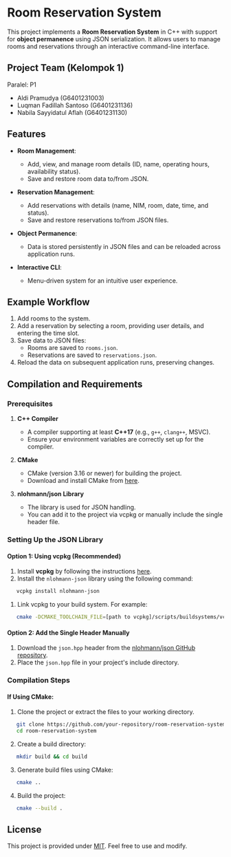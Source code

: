 # Room Reservation System

This project implements a **Room Reservation System** in C++ with support for **object permanence** using JSON serialization. It allows users to manage rooms and reservations through an interactive command-line interface.

## Project Team (Kelompok 1)
Paralel: P1
- Aldi Pramudya (G6401231003)
- Luqman Fadillah Santoso (G6401231136)
- Nabila Sayyidatul Aflah (G6401231130)

## Features

- **Room Management**:
    - Add, view, and manage room details (ID, name, operating hours, availability status).
    - Save and restore room data to/from JSON.

- **Reservation Management**:
    - Add reservations with details (name, NIM, room, date, time, and status).
    - Save and restore reservations to/from JSON files.

- **Object Permanence**:
    - Data is stored persistently in JSON files and can be reloaded across application runs.

- **Interactive CLI**:
    - Menu-driven system for an intuitive user experience.

## Example Workflow

1. Add rooms to the system.
2. Add a reservation by selecting a room, providing user details, and entering the time slot.
3. Save data to JSON files:
    - Rooms are saved to `rooms.json`.
    - Reservations are saved to `reservations.json`.
4. Reload the data on subsequent application runs, preserving changes.

## Compilation and Requirements
### Prerequisites
1. **C++ Compiler**
    - A compiler supporting at least **C++17** (e.g., `g++`, `clang++`, MSVC).
    - Ensure your environment variables are correctly set up for the compiler.

2. **CMake**
    - CMake (version 3.16 or newer) for building the project.
    - Download and install CMake from [here](https://cmake.org/download/).

3. **nlohmann/json Library**
    - The library is used for JSON handling.
    - You can add it to the project via vcpkg or manually include the single header file.

### Setting Up the JSON Library
#### Option 1: Using vcpkg (Recommended)
1. Install **vcpkg** by following the instructions [here](https://github.com/microsoft/vcpkg).
2. Install the `nlohmann-json` library using the following command:
``` bash
   vcpkg install nlohmann-json
```
1. Link vcpkg to your build system. For example:
``` bash
   cmake -DCMAKE_TOOLCHAIN_FILE=[path to vcpkg]/scripts/buildsystems/vcpkg.cmake ..
```
#### Option 2: Add the Single Header Manually
1. Download the `json.hpp` header from the [nlohmann/json GitHub repository](https://github.com/nlohmann/json).
2. Place the `json.hpp` file in your project's include directory.

### Compilation Steps
#### If Using CMake:
1. Clone the project or extract the files to your working directory.
``` bash
   git clone https://github.com/your-repository/room-reservation-system.git
   cd room-reservation-system
```
2. Create a build directory:
``` bash
   mkdir build && cd build
```
3. Generate build files using CMake:
``` bash
   cmake ..
```
4. Build the project:
``` bash
   cmake --build .
```

## License

This project is provided under [MIT](./LICENSE). Feel free to use and modify.
